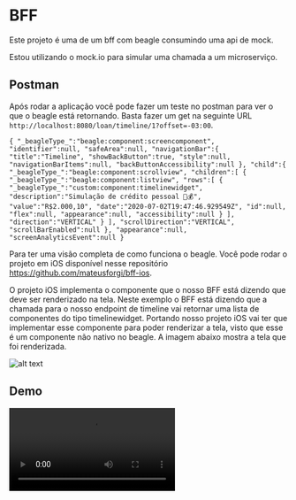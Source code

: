 # BFF

Este projeto é uma  de um bff com beagle consumindo uma api de mock.

Estou utilizando o mock.io para simular uma chamada a um microserviço. 

## Postman 
Após rodar a aplicação você pode fazer um teste no postman para ver o que o beagle está retornando. Basta fazer um get na seguinte URL ``http://localhost:8080/loan/timeline/1?offset=-03:00``.

``
{
   "_beagleType_":"beagle:component:screencomponent",
   "identifier":null,
   "safeArea":null,
   "navigationBar":{
      "title":"Timeline",
      "showBackButton":true,
      "style":null,
      "navigationBarItems":null,
      "backButtonAccessibility":null
   },
   "child":{
      "_beagleType_":"beagle:component:scrollview",
      "children":[
         {
            "_beagleType_":"beagle:component:listview",
            "rows":[
               {
                  "_beagleType_":"custom:component:timelinewidget",
                  "description":"Simulação de crédito pessoal 🤑💰",
                  "value":"R$2.000,10",
                  "date":"2020-07-02T19:47:46.929549Z",
                  "id":null,
                  "flex":null,
                  "appearance":null,
                  "accessibility":null
               }
            ],
            "direction":"VERTICAL"
         }
      ],
      "scrollDirection":"VERTICAL",
      "scrollBarEnabled":null
   },
   "appearance":null,
   "screenAnalyticsEvent":null
}
``

Para ter uma visão completa de como funciona o beagle. Você pode rodar o projeto em iOS disponível nesse repositório https://github.com/mateusforgi/bff-ios.

O projeto iOS implementa o componente que o nosso BFF está dizendo que deve ser renderizado na tela. 
Neste exemplo o BFF está dizendo que a chamada para o nosso endpoint de timeline  vai retornar uma lista de componentes do tipo timelinewidget. Portando nosso projeto iOS vai ter que implementar esse componente para poder renderizar a tela, visto que esse é um componente não nativo no beagle. A imagem abaixo mostra a tela que foi renderizada.

![alt text](https://github.com/mateusforgi/bff/tree/master/demo/ios.png)


## Demo
![alt text](https://github.com/mateusforgi/bff/tree/master/demo/demo.mov)
